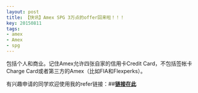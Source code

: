 ```yaml
---
layout: post
title: 【快讯】Amex SPG 3万点的offer回来啦！！！
key: 20150811
tags:
- amex
- Amex
- spg
---
```


包括个人和商业。记住Amex允许四张自家的信用卡Credit Card，不包括签帐卡Charge Card或者第三方的Amex（比如FIA和Flexperks）。

有兴趣申请的同学欢迎使用我的refer链接：##**[链接在此](https://www304.americanexpress.com/personal-card-application/starwood-preferred-credit-card/49002-750-0-9FDBCE6021906661F0A844E06973C6E0F630B68437904BAA-200002-1oVV+bmFvAH5*fwaAUgmI+6RfXk=?csi=starwood-preferred-credit-card/49002-750-0-9FDBCE6021906661F0A844E06973C6E0F630B68437904BAA-200002-1oVV+bmFvAH5*fwaAUgmI+6RfXk=&om_rid=NvcH5H&om_mid=_BUe_XQB859vgb.&om_lid=axp2)**